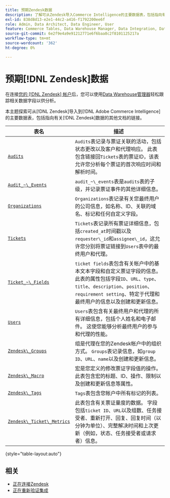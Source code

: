 ```yaml
---
title: 预期Zendesk数据
description: 了解可从Zendesk导入Commerce Intelligence的主要数据表，包括指向有关Zendesk数据的其他文档的链接。
exl-id: 838d8d13-e2e1-44c2-a416-f1792200ee6f
role: Admin, Data Architect, Data Engineer, User
feature: Commerce Tables, Data Warehouse Manager, Data Integration, Data Import/Export
source-git-commit: 6e2f9e4a9e91212771e6f6baa8c2f8101125217a
workflow-type: tm+mt
source-wordcount: '362'
ht-degree: 0%

---
```


# 预期[!DNL Zendesk]数据

在连接[您的 [!DNL Zendesk] 帐户](../integrations/zendesk.md)后，您可以使用[Data Warehouse管理器](../../../data-analyst/data-warehouse-mgr/tour-dwm.md)轻松跟踪相关数据字段以供分析。

本主题探索可从[!DNL Zendesk]导入到[!DNL Adobe Commerce Intelligence]的主要数据表，包括指向有关[!DNL Zendesk]数据的其他文档的链接。

| 表名 | 描述 |
|-----|-----|
| [`Audits`](https://developer.zendesk.com/rest_api/docs/core/ticket_audits) | `Audits`表记录与票证关联的活动，包括状态更改以及客户和代理响应。 此表包含链接回`Tickets`表的票证ID，该表允许您分析每个票证的首次响应时间和解析时间。 |
| [`Audit_~\_Events`](https://developer.zendesk.com/rest_api/docs/core/ticket_audits#audit-events) | `audit_~\_events`表是`audits`表的子级，并记录票证事件的其他详细信息。 |
| [`Organizations`](https://developer.zendesk.com/rest_api/docs/core/organizations) | `Organizations`表记录有关您最终用户的公司信息，如名称、ID、关联的域名、标记和任何自定义字段。 |
| [`Tickets`](https://developer.zendesk.com/rest_api/docs/core/tickets) | `Tickets`表记录所有票证详细信息，包括`created_at`时间戳以及`requester\_id`和`assignee\_id`，这允许您分别将票证链接到`Users`表中的最终用户和代理。 |
| [`Ticket_~\_Fields`](https://developer.zendesk.com/rest_api/docs/core/ticket_fields) | `ticket fields`表包含有关帐户中的基本文本字段和自定义票证字段的信息。 此表的属性包括字段`ID`、`URL`、`type`、`title`、`description`、`position`、`requirement setting`、特定于代理和最终用户的信息以及创建和更新信息。 |
| [`Users`](https://developer.zendesk.com/rest_api/docs/core/users) | `Users`表包含有关最终用户和代理的所有详细信息，包括个人姓名和电子邮件。 这使您能够分析最终用户的参与和代理的性能。 |
| [`Zendesk\_Groups`](https://developer.zendesk.com/rest_api/docs/core/groups) | 组是代理在您的Zendesk帐户中的组织方式。 `Groups`表记录信息，如`group ID`、`URL`、`name`以及创建和更新信息。 |
| [`Zendesk\_Macro`](https://developer.zendesk.com/rest_api/docs/core/macros) | 宏是您定义的修改票证字段值的操作。 此表包含宏的标题、ID、操作、限制以及创建和更新信息等属性。 |
| [`Zendesk\_Tags`](https://developer.zendesk.com/rest_api/docs/core/tags) | `Tags`表包含您帐户中所有标记的列表。 |
| [`Zendesk\_Ticket\_Metrics`](https://developer.zendesk.com/rest_api/docs/core/ticket_metrics#ticket-metrics) | 此表包含有关票证量度的数据。 字段包括`ticket ID`、`URL`以及组数、任务接受者、重新打开、回复、回复时间（以分钟为单位）、完整解决时间和上次更新（例如，状态、任务接受者或请求者）信息。 |

{style="table-layout:auto"}

## 相关

* [正在连接Zendesk](../integrations/zendesk.md)
* [正在重新验证集成](https://experienceleague.adobe.com/docs/commerce-knowledge-base/kb/how-to/mbi-reauthenticating-integrations.html)
